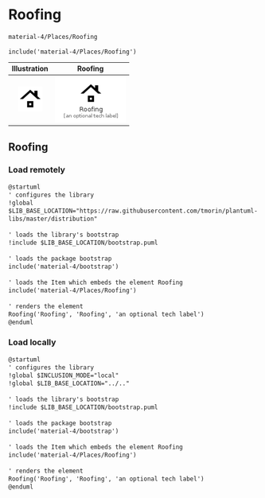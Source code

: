 # Roofing


```text
material-4/Places/Roofing
```

```text
include('material-4/Places/Roofing')
```



| Illustration | Roofing |
| :---: | :---: |
| ![illustration for Illustration](../../material-4/Places/Roofing.png) | ![illustration for Roofing](../../material-4/Places/Roofing.Local.png) |




## Roofing

### Load remotely
```plantuml
@startuml
' configures the library
!global $LIB_BASE_LOCATION="https://raw.githubusercontent.com/tmorin/plantuml-libs/master/distribution"

' loads the library's bootstrap
!include $LIB_BASE_LOCATION/bootstrap.puml

' loads the package bootstrap
include('material-4/bootstrap')

' loads the Item which embeds the element Roofing
include('material-4/Places/Roofing')

' renders the element
Roofing('Roofing', 'Roofing', 'an optional tech label')
@enduml
```

### Load locally
```plantuml
@startuml
' configures the library
!global $INCLUSION_MODE="local"
!global $LIB_BASE_LOCATION="../.."

' loads the library's bootstrap
!include $LIB_BASE_LOCATION/bootstrap.puml

' loads the package bootstrap
include('material-4/bootstrap')

' loads the Item which embeds the element Roofing
include('material-4/Places/Roofing')

' renders the element
Roofing('Roofing', 'Roofing', 'an optional tech label')
@enduml
```

